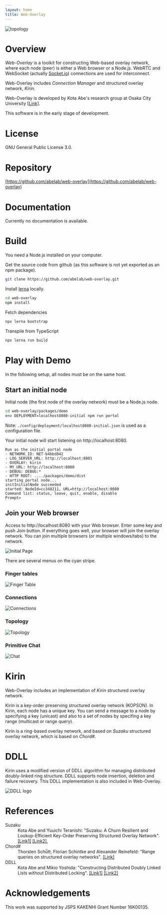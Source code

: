```yaml
---
layout: home
title: Web-Overlay
---
```

![topology](images/topo.png)

# Overview

*Web-Overlay* is a toolkit for constructing Web-based overlay network,
where each node (peer) is either a Web browser or a Node.js.  WebRTC
and WebSocket (actually [Socket.io](https://socket.io/)) connections
are used for interconnect.

Web-Overlay includes *Connection Manager* and structured overlay
network, *Kirin*.

Web-Overlay is developed by Kota Abe's research group at Osaka City University
[[Link](https://www.media.osaka-cu.ac.jp/~k-abe/)].

This software is in the early stage of development.

# License
GNU General Public License 3.0.

# Repository
[https://github.com/abelab/web-overlay](https://github.com/abelab/web-overlay)

# Documentation

Currently no documentation is available.


# Build
You need a Node.js installed on your computer.

Get the source code from github (as this software is not yet exported
as an npm package).

```bash
git clone https://github.com/abelab/web-overlay.git
```

Install [lerna](https://lerna.js.org/) locally.
```bash
cd web-overlay
npm install
```

Fetch dependencies
```bash
npx lerna bootstrap
```

Transpile from TypeScript
```bash
npx lerna run build
```

# Play with Demo

In the following setup, all nodes must be on the same host.

## Start an initial node

Initial node (the first node of the overlay network) must be a Node.js node.

```bash
cd web-overlay/packages/demo
env DEPLOYMENT=localhost8080-initial npm run portal
```

Note: `./config/deployment/localhost8080-initial.json` is
used as a configuration file.  

Your initial node will start listening on http://localhost:8080.

```
Run as the initial portal node
- NETWORK_ID: NET-b4bbd842
- LOG_SERVER_URL: http://localhost:8801
- OVERLAY: kirin
- MY_URL: http://localhost:8080
- DEBUG: DEBUG:*
- HTTP ROOT: ..../packages/demo/dist
starting portal node...
initInitialNode succeeded
started: NodeId=cc348211, URL=http://localhost:8080
Command list: status, leave, quit, enable, disable
Prompt>
```

## Join your Web browser 

Access to http://localhost:8080 with your Web browser. 
Enter some key and push Join button.  If everything goes well,
your browser will join the overlay network.
You can join multiple browsers (or multiple windows/tabs) to the network.

![Initial Page](images/initial.png "Initial Page")

There are several menus on the cyan stripe.

### Finger tables
<img src="{{site.baseurl}}/images/fingertable.png" alt="Finger Table" class="capture"/>

### Connections 
<img src="{{site.baseurl}}/images/connections.png" alt="Connections" class="capture"/>

### Topology
<img src="{{site.baseurl}}/images/topology.png" alt="Topology" class="capture"/>

### Primitive Chat
<img src="{{site.baseurl}}/images/chat.png" alt="Chat" class="capture"/>

# Kirin
Web-Overlay includes an implementation of *Kirin* structured overlay network.

Kirin is a key-order preserving structured overlay network (KOPSON).
In Kirin, each node has a unique key.  You can send a message to a
node by specifying a key (unicast) and also to a set of nodes by
specifing a key range (multicast or range query).

Kirin is a ring-based overlay network, and based on *Suzaku*
structured overlay network, which is based on *Chord#*.

# DDLL 

Kirin uses a modified version of DDLL algorithm for managing
distributed doubly-linked ring structure.  DDLL supports node
insertion, deletion and failure recovery.  This DDLL implementation is
also included in Web-Overlay.

![DDLL logo](images/ddll-small.png)

# References
<dl>
<dt>Suzaku</dt>
<dd>Kota Abe and Yuuichi Teranishi: "Suzaku: A Churn Resilient and Lookup-Efficient Key-Order Preserving Structured Overlay Network".
<a href="https://search.ieice.org/bin/summary.php?id=e102-b_9_1885&category=B&year=2019&lang=E">[Link1]</a>
<a href="https://dlisv03.media.osaka-cu.ac.jp/il/meta_pub/G0000438repository_07451345-e102.b-9-1885">[Link2]</a>, 
</dd>
<dt>Chord#</dt>
<dd>Thorsten Schü̈tt, Florian Schintke and Alexander Reinefeld: 
"Range queries on structured overlay networks".
<a href="https://www.sciencedirect.com/science/article/abs/pii/S0140366407003258">[Link]</a>
</dd>
<dt>DDLL</dt>
<dd>Kota Abe and Mikio Yoshida:
"Constructing Distributed Doubly Linked Lists without Distributed Locking".
<a href="https://ieeexplore.ieee.org/document/7328521">[Link1]</a>
<a href="http://www.media.osaka-cu.ac.jp/~k-abe/research/Constructing_Distributed_Doubly_Linked_Lists_without_Distributed_Locking.html">[Link2]</a>
</dd>
</dl>

# Acknowledgements
This work was supported by JSPS KAKENHI Grant Number 16K00135.